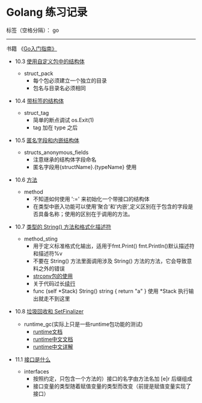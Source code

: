 # Golang 练习记录

标签（空格分隔）： go

---

书籍 《[Go入门指南》][1]

- 10.3 [使用自定义包中的结构体][2]
    - struct_pack
        - 每个包必须建立一个独立的目录
        - 包名与目录名必须相同
- 10.4 [带标签的结构体][3]
    - struct_tag
        - 简单的断点调试 os.Exit(1)
        - tag 加在 type 之后
- 10.5 [匿名字段和内嵌结构体][4]
    - structs_anonymous_fields
        - 注意继承的结构体字段命名
        - 匿名字段用{structName}.{typeName} 使用
- 10.6 [方法][5]
    - method
        - 不知道如何使用 ':=' 来初始化一个带接口的结构体
        - 在类型中嵌入功能可以使用'聚合'和'内嵌',定义区别在于包含的字段是否具备名称；使用的区别在于调用的方法。
- 10.7 [类型的 String() 方法和格式化描述符][6]
    - method_sting
        - 用于定义标准格式化输出，适用于fmt.Print() fmt.Println()默认描述符和描述符%v
        - 不要在 String() 方法里面调用涉及 String() 方法的方法，它会导致意料之外的错误
        - [strconv包的使用][7]
        - 关于代码过长[续行][8]
        - func (self *Stack) String() string { return "a" }  使用 *Stack 执行输出就走不到这里
- 10.8 [垃圾回收和 SetFinalizer][9]
    - runtime_gc(实际上只是一些runtime包功能的测试)
        - [runtime文档][10]
        - [runtime中文文档][11]
        - [runtime中文详解][12]
- 11.1 [接口是什么][13]
    - interfaces
        - 按照约定，只包含一个方法的）接口的名字由方法名加 [e]r 后缀组成
        - 接口变量的类型随着赋值变量的类型而改变（前提是赋值变量实现了接口）

  [1]: https://legacy.gitbook.com/book/zengweigang/core-go/details
  [2]: https://zengweigang.gitbooks.io/core-go/content/eBook/10.3.html
  [3]: https://zengweigang.gitbooks.io/core-go/content/eBook/10.4.html
  [4]: https://zengweigang.gitbooks.io/core-go/content/eBook/10.5.html
  [5]: https://zengweigang.gitbooks.io/core-go/content/eBook/10.6.html
  [6]: https://zengweigang.gitbooks.io/core-go/content/eBook/10.7.html
  [7]: http://www.cnblogs.com/golove/p/3262925.html
  [8]: https://tonybai.com/2015/09/17/7-things-you-may-not-pay-attation-to-in-go/
  [9]: https://zengweigang.gitbooks.io/core-go/content/eBook/10.8.html
  [10]: https://golang.org/pkg/runtime/#MemStatsType
  [11]: https://wizardforcel.gitbooks.io/golang-stdlib-ref/content/108.html
  [12]: https://zhuanlan.zhihu.com/p/27328476
  [13]: https://zengweigang.gitbooks.io/core-go/content/eBook/11.1.html